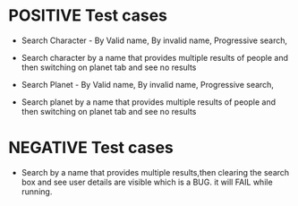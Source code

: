 

# POSITIVE Test cases
- Search Character - By Valid name, By invalid name, Progressive search, 
- Search character by a name that provides multiple results of people and then switching on planet tab and see no results

- Search Planet - By Valid name, By invalid name, Progressive search, 
- Search planet by a name that provides multiple results of people and then switching on planet tab and see no results

# NEGATIVE Test cases
-  Search by a name that provides multiple results,then clearing the search box and see user details are visible which is a BUG. it will FAIL while running.
